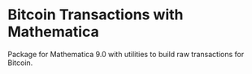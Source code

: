 # Bitcoin Transactions with Mathematica
Package for Mathematica 9.0 with utilities to build raw transactions for Bitcoin.
